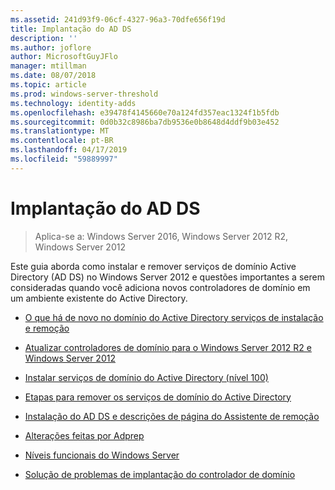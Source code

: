```yaml
---
ms.assetid: 241d93f9-06cf-4327-96a3-70dfe656f19d
title: Implantação do AD DS
description: ''
ms.author: joflore
author: MicrosoftGuyJFlo
manager: mtillman
ms.date: 08/07/2018
ms.topic: article
ms.prod: windows-server-threshold
ms.technology: identity-adds
ms.openlocfilehash: e39478f4145660e70a124fd357eac1324f1b5fdb
ms.sourcegitcommit: 0d0b32c8986ba7db9536e0b8648d4ddf9b03e452
ms.translationtype: MT
ms.contentlocale: pt-BR
ms.lasthandoff: 04/17/2019
ms.locfileid: "59889997"
---
```

# <a name="ad-ds-deployment"></a>Implantação do AD DS

>Aplica-se a: Windows Server 2016, Windows Server 2012 R2, Windows Server 2012

Este guia aborda como instalar e remover serviços de domínio Active Directory (AD DS) no Windows Server 2012 e questões importantes a serem consideradas quando você adiciona novos controladores de domínio em um ambiente existente do Active Directory.  
  
- [O que há de novo no domínio do Active Directory serviços de instalação e remoção](../../ad-ds/deploy/What-s-New-in-Active-Directory-Domain-Services-Installation-and-Removal.md)  
  
- [Atualizar controladores de domínio para o Windows Server 2012 R2 e Windows Server 2012](../../ad-ds/deploy/Upgrade-Domain-Controllers-to-Windows-Server-2012-R2-and-Windows-Server-2012.md)  
  
- [Instalar serviços de domínio do Active Directory &#40;nível 100&#41;](../../ad-ds/deploy/Install-Active-Directory-Domain-Services--Level-100-.md)  
  
- [Etapas para remover os serviços de domínio do Active Directory](assetId:///99b97af0-aa7e-41ed-8c81-4eee6c03eb4c)  
  
- [Instalação do AD DS e descrições de página do Assistente de remoção](../../ad-ds/deploy/AD-DS-Installation-and-Removal-Wizard-Page-Descriptions.md)  
  
- [Alterações feitas por Adprep](../../ad-ds/deploy/adprep/Changes-Made-by-Adprep.md)  

- [Níveis funcionais do Windows Server](../../ad-ds/active-directory-functional-levels.md)
  
- [Solução de problemas de implantação do controlador de domínio](../../ad-ds/deploy/Troubleshooting-Domain-Controller-Deployment.md)  
